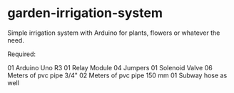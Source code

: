 # garden-irrigation-system
Simple irrigation system with Arduino for plants, flowers or whatever the need.

Required:

01 Arduino Uno R3
01 Relay Module
04 Jumpers
01 Solenoid Valve
06 Meters of pvc pipe 3/4"
02 Meters of pvc pipe 150 mm
01 Subway hose as well


